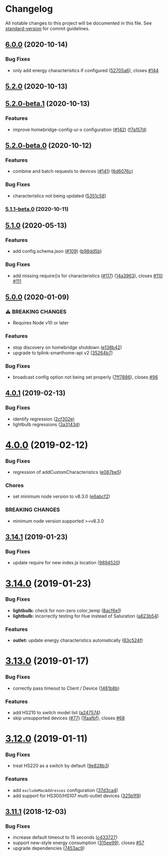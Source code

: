 # Changelog

All notable changes to this project will be documented in this file. See [standard-version](https://github.com/conventional-changelog/standard-version) for commit guidelines.

## [6.0.0](https://github.com/plasticrake/homebridge-tplink-smarthome/compare/v5.2.0...v6.0.0) (2020-10-14)


### Bug Fixes

* only add energy characteristics if configured ([52705a6](https://github.com/plasticrake/homebridge-tplink-smarthome/commit/52705a69090c98f1dbc55adea2c0a4ceb5253429)), closes [#144](https://github.com/plasticrake/homebridge-tplink-smarthome/issues/144)

## [5.2.0](https://github.com/plasticrake/homebridge-tplink-smarthome/compare/v5.2.0-beta.1...v5.2.0) (2020-10-13)

## [5.2.0-beta.1](https://github.com/plasticrake/homebridge-tplink-smarthome/compare/v5.2.0-beta.0...v5.2.0-beta.1) (2020-10-13)


### Features

* improve homebridge-config-ui-x configuration ([#142](https://github.com/plasticrake/homebridge-tplink-smarthome/issues/142)) ([f7a157d](https://github.com/plasticrake/homebridge-tplink-smarthome/commit/f7a157d350fadbe5a1c1164ae0cda19599339a3f))

## [5.2.0-beta.0](https://github.com/plasticrake/homebridge-tplink-smarthome/compare/v5.1.1-beta.0...v5.2.0-beta.0) (2020-10-12)


### Features

* combine and batch requests to devices ([#141](https://github.com/plasticrake/homebridge-tplink-smarthome/issues/141)) ([6d6076c](https://github.com/plasticrake/homebridge-tplink-smarthome/commit/6d6076c9dce70b7038d98b850f0c25287a665a41))


### Bug Fixes

* characteristics not being updated ([5351c58](https://github.com/plasticrake/homebridge-tplink-smarthome/commit/5351c58d33072baa6bafbb907ebfc6cb84dcb715))

### [5.1.1-beta.0](https://github.com/plasticrake/homebridge-tplink-smarthome/compare/v5.1.0...v5.1.1-beta.0) (2020-10-11)

## [5.1.0](https://github.com/plasticrake/homebridge-tplink-smarthome/compare/v5.0.0...v5.1.0) (2020-05-13)


### Features

* add config.schema.json ([#109](https://github.com/plasticrake/homebridge-tplink-smarthome/issues/109)) ([b98dd5b](https://github.com/plasticrake/homebridge-tplink-smarthome/commit/b98dd5b55e170f6d38a628943db8a8cef0938b42))


### Bug Fixes

* add missing require()s for characteristics ([#117](https://github.com/plasticrake/homebridge-tplink-smarthome/issues/117)) ([14a3963](https://github.com/plasticrake/homebridge-tplink-smarthome/commit/14a39632c2ebe89ded14ae289c1a74f668506d1c)), closes [#110](https://github.com/plasticrake/homebridge-tplink-smarthome/issues/110) [#111](https://github.com/plasticrake/homebridge-tplink-smarthome/issues/111)

## [5.0.0](https://github.com/plasticrake/homebridge-tplink-smarthome/compare/v4.0.1...v5.0.0) (2020-01-09)


### ⚠ BREAKING CHANGES

* Requires Node v10 or later

### Features

* stop discovery on homebridge shutdown ([e138b42](https://github.com/plasticrake/homebridge-tplink-smarthome/commit/e138b42a353d03d0882ca4ef94c74a42608b82c2))
* upgrade to tplink-smarthome-api v2 ([35264b7](https://github.com/plasticrake/homebridge-tplink-smarthome/commit/35264b78734f4ddffad1cc68526eeecd6ce7ee50))


### Bug Fixes

* broadcast config option not being set properly ([7ff7886](https://github.com/plasticrake/homebridge-tplink-smarthome/commit/7ff78863146938f67f724be2ca7f8bf17e067718)), closes [#96](https://github.com/plasticrake/homebridge-tplink-smarthome/issues/96)

<a name="4.0.1"></a>
## [4.0.1](https://github.com/plasticrake/homebridge-tplink-smarthome/compare/v4.0.0...v4.0.1) (2019-02-13)


### Bug Fixes

* identify regression ([2cf302e](https://github.com/plasticrake/homebridge-tplink-smarthome/commit/2cf302e))
* lightbulb regressions ([3a3143d](https://github.com/plasticrake/homebridge-tplink-smarthome/commit/3a3143d))



<a name="4.0.0"></a>
# [4.0.0](https://github.com/plasticrake/homebridge-tplink-smarthome/compare/v3.14.1...v4.0.0) (2019-02-12)


### Bug Fixes

* regression of addCustomCharacteristics ([e087be5](https://github.com/plasticrake/homebridge-tplink-smarthome/commit/e087be5))


### Chores

* set minimum node version to v8.3.0 ([e6abcf2](https://github.com/plasticrake/homebridge-tplink-smarthome/commit/e6abcf2))


### BREAKING CHANGES

* minimum node version supported >=v8.3.0



<a name="3.14.1"></a>
## [3.14.1](https://github.com/plasticrake/homebridge-tplink-smarthome/compare/v3.14.0...v3.14.1) (2019-01-23)


### Bug Fixes

* update require for new index.js location ([9894520](https://github.com/plasticrake/homebridge-tplink-smarthome/commit/9894520))



<a name="3.14.0"></a>
# [3.14.0](https://github.com/plasticrake/homebridge-tplink-smarthome/compare/v3.13.0...v3.14.0) (2019-01-23)


### Bug Fixes

* **lightbulb:** check for non-zero color_temp ([8acf6e1](https://github.com/plasticrake/homebridge-tplink-smarthome/commit/8acf6e1))
* **lightbulb:** incorrectly testing for Hue instead of Saturation ([a823b54](https://github.com/plasticrake/homebridge-tplink-smarthome/commit/a823b54))


### Features

* **outlet:** update energy characteristics automatically ([83c524f](https://github.com/plasticrake/homebridge-tplink-smarthome/commit/83c524f))



<a name="3.13.0"></a>
# [3.13.0](https://github.com/plasticrake/homebridge-tplink-smarthome/compare/v3.12.0...v3.13.0) (2019-01-17)


### Bug Fixes

* correctly pass timeout to Client / Device ([1481b8b](https://github.com/plasticrake/homebridge-tplink-smarthome/commit/1481b8b))


### Features

* add HS210 to switch model list ([a247574](https://github.com/plasticrake/homebridge-tplink-smarthome/commit/a247574))
* skip unsupported devices ([#77](https://github.com/plasticrake/homebridge-tplink-smarthome/issues/77)) ([1faafbf](https://github.com/plasticrake/homebridge-tplink-smarthome/commit/1faafbf)), closes [#68](https://github.com/plasticrake/homebridge-tplink-smarthome/issues/68)



<a name="3.12.0"></a>
# [3.12.0](https://github.com/plasticrake/homebridge-tplink-smarthome/compare/v3.11.1...v3.12.0) (2019-01-11)


### Bug Fixes

* treat HS220 as a switch by default ([9e828b3](https://github.com/plasticrake/homebridge-tplink-smarthome/commit/9e828b3))


### Features

* add `excludeMacAddresses` configuration ([37d3ca4](https://github.com/plasticrake/homebridge-tplink-smarthome/commit/37d3ca4))
* add support for HS300/HS107 multi-outlet devices ([325b1f8](https://github.com/plasticrake/homebridge-tplink-smarthome/commit/325b1f8))



<a name="3.11.1"></a>
## [3.11.1](https://github.com/plasticrake/homebridge-tplink-smarthome/compare/v3.7.0...v3.11.1) (2018-12-03)


### Bug Fixes

* increase default timeout to 15 seconds ([c433727](https://github.com/plasticrake/homebridge-tplink-smarthome/commit/c433727))
* support new-style energy consumption ([315ee99](https://github.com/plasticrake/homebridge-tplink-smarthome/commit/315ee99)), closes [#57](https://github.com/plasticrake/homebridge-tplink-smarthome/issues/57)
* upgrade dependencies ([7453ac9](https://github.com/plasticrake/homebridge-tplink-smarthome/commit/7453ac9))

